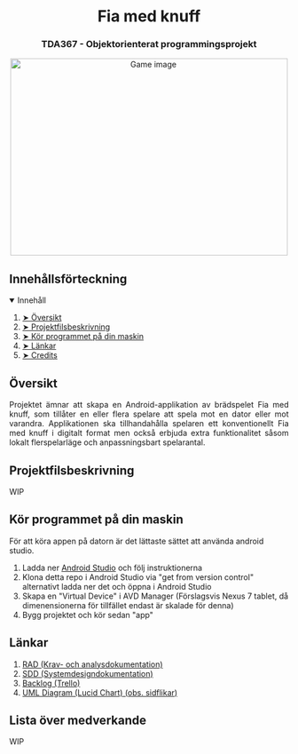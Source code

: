 <h1 align="center"> Fia med knuff </h1>

<h3 align="center"> TDA367 - Objektorienterat programmingsprojekt </h3>

<p align="center"> 
  <img src="https://i.imgur.com/IAXD4nu.png" alt="Game image" width="500" height="355"/>
</p>

<!-- TABLE OF CONTENTS -->
<h2 id="table-of-contents"> Innehållsförteckning </h2>

<details open="open">
  <summary> Innehåll </summary>
  <ol>
    <li><a href="#overview"> ➤ Översikt </a></li>
    <li><a href="#project-files-description"> ➤ Projektfilsbeskrivning </a></li>
    <li><a href="#getting-started"> ➤ Kör programmet på din maskin </a></li>
    <li><a href="#links"> ➤ Länkar</a></li>
    <li><a href="#credits"> ➤ Credits</a></li>
  </ol>
</details>

<!-- OVERVIEW -->
<h2 id="overview"> Översikt</h2>

<p align="justify"> 
  Projektet ämnar att skapa en Android-applikation av brädspelet Fia med knuff, som tillåter en eller flera spelare att spela mot en dator eller mot varandra. Applikationen ska tillhandahålla spelaren ett konventionellt Fia med knuff i digitalt format men också erbjuda extra funktionalitet såsom lokalt flerspelarläge och anpassningsbart spelarantal.
</p>

<!-- Projektfilsbeskrivning -->
<h2 id="project-files-description"> Projektfilsbeskrivning </h2>
WIP

<!-- Setup -->
<h2 id="getting-started"> Kör programmet på din maskin </h2>
För att köra appen på datorn är det lättaste sättet att använda android studio.

<ol>
  <li>Ladda ner <a href="https://developer.android.com/studio">Android Studio</a> och följ instruktionerna</li>
  <li>Klona detta repo i Android Studio via "get from version control" alternativt ladda ner det och öppna i Android Studio</li>
  <li>Skapa en "Virtual Device" i AVD Manager (Förslagsvis Nexus 7 tablet, då dimenensionerna för tillfället endast är skalade för denna)</li>
  <li>Bygg projektet och kör sedan "app"</li>
</ol>

<!-- Länkar -->
<h2 id="links"> Länkar </h2>
<ol>
  <li><a href="https://docs.google.com/document/d/16nzZPIxpamGgbzY4ovs9Tq46RE2EUA0kWMz4hRHhk7o/edit?usp=sharing"> RAD (Krav- och analysdokumentation) </a></li>
  <li><a href="https://docs.google.com/document/d/1CZ5TCF8R_rYd8l4Cjb8HJIWdLNGbee3R6lp6TRM-YtA/edit?usp=sharing"> SDD (Systemdesigndokumentation) </a></li>
  <li><a href="https://trello.com/b/Wb4UD4PO/user-stories"> Backlog (Trello) </a></li>
  <li><a href="https://lucid.app/documents/view/c85e2e2e-8e25-4b9f-bcd7-739c2ff37b49"> UML Diagram (Lucid Chart) (obs. sidflikar) </a></li>
</ol>

<!-- Lista över medverkande -->
<h2 id="credits"> Lista över medverkande </h2>
WIP

